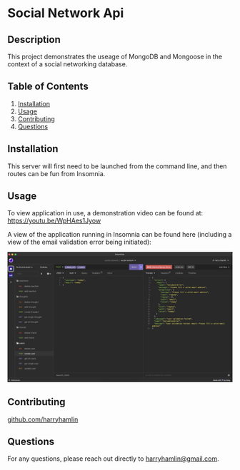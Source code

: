 
# Social Network Api

## Description

This project demonstrates the useage of MongoDB and Mongoose in the context of a social networking database.


  ## Table of Contents
1. [Installation](#installation)
2. [Usage](#usage)
3. [Contributing](#contributing)
4. [Questions](#questions)
  



## Installation

This server will first need to be launched from the command line, and then routes can be fun from Insomnia.

## Usage

To view application in use, a demonstration video can be found at: <a href="https://youtu.be/WpHAes1Jyow">https://youtu.be/WpHAes1Jyow</a>

A view of the application running in Insomnia can be found here (including a view of the email validation error being initiated):

<img src='./assets/emailvalidationerror.jpg'/>

## Contributing

<a href="https://github.com/harryhamlin">github.com/harryhamlin</a>

## Questions

For any questions, please reach out directly to <a href="mailto:harryhamlin@gmail.com" target="_blank">harryhamlin@gmail.com</a>.

